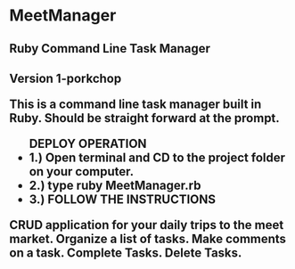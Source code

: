 MeetManager
===========

<h2>Ruby Command Line Task Manager<h2> <p>Version 1-porkchop</P>

<p>This is a command line task manager built in Ruby. Should be straight forward at the prompt. </p>

<ul>
DEPLOY OPERATION

<li> 1.) Open terminal and CD to the project folder on your computer. </li>

<li> 2.) type ruby MeetManager.rb </li>

<li> 3.) FOLLOW THE INSTRUCTIONS </li>

</ul>

<p>CRUD application for your daily trips to the meet market. Organize a list of tasks. Make comments on a task. Complete Tasks. Delete Tasks.</p>
